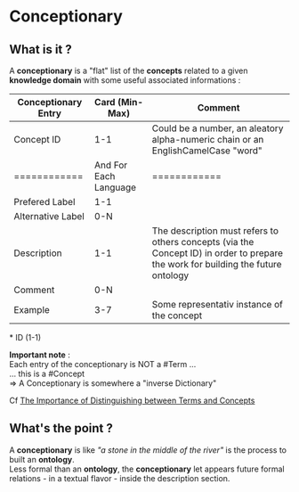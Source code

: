 Conceptionary
==

What is it ?
-
A __conceptionary__ is a "flat" list of the __concepts__ related to a given __knowledge domain__ with some useful associated informations :

<table>
    <thead>
        <tr>
            <th>Conceptionary Entry</th>
            <th>Card (Min-Max)</th>
            <th>Comment</th>
        </tr>
    </thead>
    <tbody>
        <tr>
            <td>Concept ID</td>
            <td>1-1</td>
            <td>Could be a number, an aleatory alpha-numeric chain or an EnglishCamelCase "word"</td>
        </tr>
          <tr>
            <td>============</td>
            <td>And For Each Language</td>
            <td>============</td>
        </tr>
        <tr>
            <td>Prefered Label</td>
            <td>1-1</td>
            <td></td>
        </tr>
        <tr>
            <td>Alternative Label</td>
            <td>0-N</td>
            <td></td>
        </tr>
        <tr>
            <td>Description</td>
            <td>1-1</td>
            <td>The description must refers to others concepts (via the Concept ID) in order to prepare the work for building the future ontology</td>
        </tr>
        <tr>
            <td>Comment</td>
            <td>0-N</td>
            <td></td>
        </tr>
        <tr>
            <td>Example</td>
            <td>3-7</td>
            <td>Some representativ instance of the concept</td>
        </tr>
    </tbody>
</table>
* ID (1-1)   

__Important note__ :   
Each entry of the conceptionary is NOT a #Term ...   
... this is a #Concept   
=> A Conceptionary is somewhere a "inverse Dictionary"

Cf <a href="https://www.semanticarts.com/the-importance-of-distinguishing-between-terms-and-concepts/">The Importance of Distinguishing between Terms and Concepts</a> 

What's the point ?
-
A __conceptionary__ is like _"a stone in the middle of the river"_ is the process to built an __ontology__.   
Less formal than an __ontology__, the __conceptionary__ let appears future formal relations - in a textual flavor - inside the description section.
